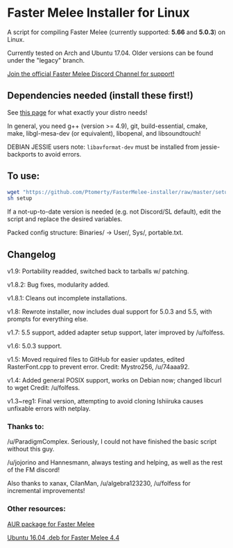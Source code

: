 # Faster Melee Installer for Linux

A script for compiling Faster Melee (currently supported: **5.66** and **5.0.3**) on Linux.

Currently tested on Arch and Ubuntu 17.04. Older versions can be found under the "legacy" branch.

[Join the official Faster Melee Discord Channel for support!](https://discord.gg/h6C4tCj)

## Dependencies needed (install these first!)
See [this page](https://wiki.dolphin-emu.org/index.php?title=Building_Dolphin_on_Linux) for what exactly your distro needs!

In general, you need g++ (version >= 4.9), git, build-essential, cmake, make, libgl-mesa-dev (or equivalent), libopenal, and libsoundtouch!

DEBIAN JESSIE users note: `libavformat-dev` must be installed from jessie-backports to avoid errors.

## To use:

```sh
wget "https://github.com/Ptomerty/FasterMelee-installer/raw/master/setup"
sh setup
```

If a not-up-to-date version is needed (e.g. not Discord/SL default), edit the script and replace the desired variables.

Packed config structure: Binaries/ -> User/, Sys/, portable.txt.

## Changelog

v1.9: Portability readded, switched back to tarballs w/ patching.

v1.8.2: Bug fixes, modularity added.

v1.8.1: Cleans out incomplete installations.

v1.8: Rewrote installer, now includes dual support for 5.0.3 and 5.5, with prompts for everything else.

v1.7: 5.5 support, added adapter setup support, later improved by /u/folfess.

v1.6: 5.0.3 support.

v1.5: Moved required files to GitHub for easier updates, edited RasterFont.cpp to prevent error. Credit: Mystro256, /u/74aaa92.

v1.4: Added general POSIX support, works on Debian now; changed libcurl to wget Credit: /u/folfess.

v1.3~reg1: Final version, attempting to avoid cloning Ishiiruka causes unfixable errors with netplay.


### Thanks to:
/u/ParadigmComplex. Seriously, I could not have finished the basic script without this guy.

/u/jojorino and Hannesmann, always testing and helping, as well as the rest of the FM discord!

Also thanks to xanax, CilanMan, /u/algebra123230, /u/folfess for incremental improvements!

### Other resources:

[AUR package for Faster Melee](https://aur.archlinux.org/packages/dolphin-emu-faster-melee/)

[Ubuntu 16.04 .deb for Faster Melee 4.4](https://github.com/ccl2of4/dolphin-emu-faster-melee-packaging/releases)
